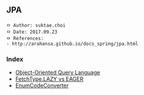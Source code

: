 ## JPA

```
ㅁ Author: suktae.choi
ㅁ Date: 2017.09.23
ㅁ References:
- http://arahansa.github.io/docs_spring/jpa.html
```

### Index
- [Object-Oriented Query Language](object-oriented-query-language)
- [FetchType.LAZY vs EAGER](lazy-eager)
- [EnumCodeConverter](enum-code-converter)
